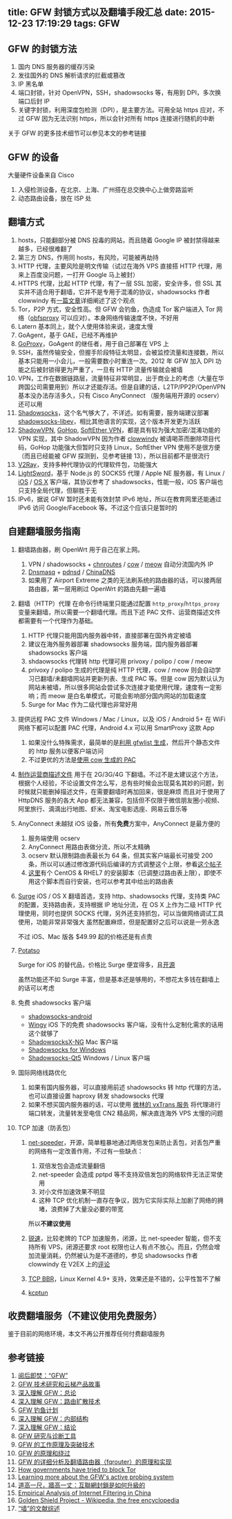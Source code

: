 title: GFW 封锁方式以及翻墙手段汇总
date: 2015-12-23 17:19:29
tags: GFW
---

## GFW 的封锁方法
1. 国内 DNS 服务器的缓存污染
2. 发往国外的 DNS 解析请求的拦截或篡改
3. IP 黑名单
4. 端口封锁，针对 OpenVPN，SSH，shadowsocks 等，有用到 DPI，多次换端口后封 IP
5. 关键字封锁，利用深度包检测（DPI），是主要方法。可用全站 https 应对，不过 GFW 因为无法识别 https，所以会针对所有 https 连接进行随机的中断

<!-- more -->

关于 GFW 的更多技术细节可以参见本文的参考链接

## GFW 的设备
大量硬件设备来自 Cisco
1. 入侵检测设备，在北京、上海、广州搭在总交换中心上做旁路监听
2. 动态路由设备，放在 ISP 处

## 翻墙方式
1. hosts，只能翻部分被 DNS 投毒的网站，而且随着 Google IP 被封禁得越来越多，已经很难翻了
2. 第三方 DNS，作用同 hosts，有风险，可能被再劫持
3. HTTP 代理，主要风险是明文传输（试过在海外 VPS 直接搭 HTTP 代理，用来上百度没问题，一打开 Google 马上被封）
4. HTTPS 代理，比起 HTTP 代理，有了一层 SSL 加密，安全许多，但 SSL 其实并不适合用于翻墙，它并不是专用于混淆的协议，shadowsocks 作者 clowwindy 有[一篇文章](https://gist.github.com/clowwindy/5947691)详细阐述了这个观点
4. Tor，P2P 方式，安全性高。但 GFW 会钓鱼，伪造成 Tor 客户端进入 Tor 网络（[obfsproxy](https://www.torproject.org/projects/obfsproxy.html.en) 可以应对）。本身网络传输速度不快，不好用
5. Latern 基本同上，就个人使用体验来说，速度太慢
6. GoAgent，基于 GAE，已经不再维护
7. [GoProxy](https://github.com/phuslu/goproxy)，GoAgent 的继任者，用于自己部署在 VPS 上
8. SSH，虽然传输安全，但握手阶段特征太明显，会被监控流量和连接数，所以基本只能用一小会儿，一般需要数小时重连一次。2012 年 GFW 加入 DPI 功能之后被封锁得更为严重了，一旦有 HTTP 流量传输就会被墙
9. VPN，工作在数据链路层，流量特征非常明显，出于商业上的考虑（大量在华跨国公司需要用到）所以才还能存活。但是自建的话，L2TP/PP2P/OpenVPN 基本没办法存活多久，只有 Cisco AnyConnect （服务端用开源的 ocserv）还可以用
10. [Shadowsocks](https://github.com/shadowsocks)，这个名气够大了，不详述。如有需要，服务端建议部署[shadowsocks-libev](https://github.com/shadowsocks/shadowsocks-libev)，相比其他语言的实现，这个版本开发更为活跃
11. [ShadowVPN](https://github.com/Long-live-shadowsocks/ShadowVPN), [GoHop](https://github.com/bigeagle/gohop), [SoftEther VPN](https://www.softether.org/)，都是具有较为强大加密/混淆功能的 VPN 实现，其中 ShadowVPN 因为作者 [clowwindy](https://github.com/clowwindy) 被请喝茶而删除项目代码，GoHop 功能强大但暂时只支持 Linux，SoftEther VPN 使用不是很方便（而且已经能被 GFW 探测到，见参考链接 13），所以目前都不是很流行
12. [V2Ray](https://www.v2ray.com/zh_cn/index.html)，支持多种代理协议的代理软件包，功能强大
13. [LightSword](https://github.com/UnsignedInt8/LightSword)，基于 Node.js 的 SOCKS5 代理 / Apple NE 服务器，有 Linux / [iOS](https://itunes.apple.com/cn/app/level.4/id1082115711?ls=1&mt=8) / [OS X](https://itunes.apple.com/cn/app/level.5/id1088733081?ls=1&mt=12) 客户端，其协议参考了 shadowsocks，性能一般，iOS 客户端也只支持全局代理，但聊胜于无
14. IPv6，据说 GFW 暂时还未能有效封禁 IPv6 地址，所以在教育网里还能通过 IPv6 访问 Google/Facebook 等。不过这个应该只是暂时的

## 自建翻墙服务指南
1. 翻墙路由器，刷 OpenWrt
    用于自己在家上网。
	1. VPN / shadowsocks + [chnroutes](https://github.com/fivesheep/chnroutes) / [cow](https://github.com/cyfdecyf/cow) / [meow](https://github.com/renzhn/MEOW) 自动分流国内外 IP
	2. [Dnsmasq](http://wiki.openwrt.org/doc/howto/dhcp.dnsmasq) + [pdnsd](http://members.home.nl/p.a.rombouts/pdnsd/) / [ChinaDNS](https://github.com/shadowsocks/ChinaDNS)
	3. 如果用了 Airport Extreme 之类的无法刷系统的路由器的话，可以接两层路由器，第一层用刷过 OpenWrt 的路由先翻一遍墙

2. 翻墙（HTTP）代理
    在命令行终端里只能通过配置 `http_proxy`/`https_proxy` 变量来翻墙，所以需要一个翻墙代理。而且下述 PAC 文件、运营商描述文件都需要有一个代理作为基础。
    1. HTTP 代理只能用国内服务器中转，直接部署在国外肯定被墙
    2. 建议在海外服务器部署 shadowsocks 服务端，国内服务器部署 shadowsocks 客户端
    3. shdaowsocks 代理转 http 代理可用 privoxy / polipo / cow / meow
    4. privoxy / polipo 生成的代理是纯 HTTP 代理，cow / meow 则会自动学习已翻墙/未翻墙网站并更新列表、生成 PAC 等。但是 cow 因为默认认为网站未被墙，所以很多网站会尝试多次连接才能使用代理，速度有一定影响；而 meow 是白名单模式，可能会影响部分国内网站的加载速度
    5. Surge for Mac 作为二级代理也非常好用

3. 提供远程 PAC 文件
    Windows / Mac / Linux，以及 iOS / Android 5+ 在 WiFi 网络下都可以配置 PAC 代理，Android 4.x 可以用 SmartProxy 这款 App
    1. 如果没什么特殊需求，最简单的是[利用 gfwlist 生成](http://codelife.me/blog/2013/04/06/convert-gfwlist-to-pac/)，然后开个静态文件的 http 服务以便客户端访问
    2. 不过更优的方法是[使用 cow 生成的 PAC](https://github.com/cyfdecyf/cow#user-content-详细使用说明)

4. [制作运营商描述文件](https://velaciela.ms/use_apn_connect)
    用于在 2G/3G/4G 下翻墙。不过不是太建议这个方法，根据个人经验，不论设置文件怎么写，总有些时候会出现莫名其妙的问题，到时候就只能删掉描述文件，在需要翻墙时再加回来，很是麻烦
   而且对于使用了 HttpDNS 服务的各大 App 都无法兼容，包括但不仅限于微信朋友圈小视频、阿里旅行、滴滴出行地图、虾米、淘宝电影选座、网易云音乐等

5. AnyConnect
    未越狱 iOS 设备，所有**免费**方案中，AnyConnect 是最方便的
	1. 服务端使用 ocserv
	2. AnyConnect 用路由表做分流，所以不太精确
	3. ocserv 默认限制路由表最长为 64 条，但其实客户端最长可接受 200 条，所以可以通过修改源代码后编译的方式调整这个上限，参看[这个帖子](https://www.v2ex.com/t/136431)
	4. [这里](https://github.com/travislee8964/Ocserv-install-script-for-CentOS-RHEL-7)有个 CentOS & RHEL7 的安装脚本（已调整过路由表上限），即使不用这个脚本而自行安装，也可以参考其中给出的路由表

6. [Surge](http://nssurge.com/)
   iOS / OS X 翻墙首选，支持 http、shadowsocks 代理，支持类 PAC 的配置，支持路由表，支持根据 IP 地址分流，在 OS X 上作为二级 HTTP 代理使用，同时也提供 SOCKS 代理，另外还支持抓包，可以当做网络调试工具使用，功能非常非常强大
   虽然配置麻烦，但是配置好之后可以说是一劳永逸
   
   不过 iOS、Mac 版各 $49.99 起的价格还是有点贵
   
7. [Potatso](https://itunes.apple.com/cn/app/potatso-zhi-chi-zi-ding-yi/id1070901416?mt=8)

    Surge for iOS 的替代品，价格比 Surge 便宜得多，且[开源](https://github.com/shadowsocks/Potatso)
    
    虽然功能还不如 Surge 丰富，但是基本还是够用的，不想花太多钱在翻墙上的话可以考虑
    
8. 免费 shadowsocks 客户端

    - [shadowsocks-android](https://github.com/shadowsocks/shadowsocks-android/releases)
    - [Wingy](https://www.wingy.site/appstore.html)
        iOS 下的免费 shadowsocks 客户端，没有什么定制化需求的话用这个就够了
    - [ShadowsocksX-NG](https://github.com/shadowsocks/ShadowsocksX-NG)
        Mac 客户端
    - [Shadowsocks for Windows](https://github.com/shadowsocks/shadowsocks-windows)
    - [Shadowsocks-Qt5](https://github.com/shadowsocks/shadowsocks-qt5) Windows / Linux 客户端

9. 国际网络线路优化
    1. 如果有国内服务器，可以直接用前述 shadowsocks 转 http 代理的方法，也可以直接设置 haproxy 转发 shadowsocks 代理
    2. 如果不想买国内服务器的话，可以使用 [微林的 vxTrans 服务](https://vnet.link/?rc=18139) 将代理进行端口转发，流量转发至电信 CN2 精品网，解决直连海外 VPS 太慢的问题

10. TCP 加速（防丢包）

    1. [net-speeder](https://github.com/snooda/net-speeder)，开源，简单粗暴地通过两倍发包来防止丢包，对丢包严重的网络有一定改善作用，不过有一些缺点：
        1. 双倍发包会造成流量翻倍
        2. net-speeder 会造成 pptpd 等不支持双倍发包的网络软件无法正常使用
        3. 对小文件加速效果不明显
        4. 这种 TCP 优化机制一直存在争议，因为它实际实际上加剧了网络的拥堵，浪费掉了大量没必要的带宽

        所以**不建议使用**

    2. [锐速](http://serverspeeder.com/)，比较老牌的 TCP 加速服务，闭源，比 net-speeder 智能，但不支持所有 VPS，闭源还要求 root 权限也让人有点不放心。而且，仍然会增加流量消耗，仍然被认为是不道德的，参见 shadowsocks 作者 clowwindy 在 V2EX 上的[评论](http://v2ex.com/t/164883?p=1#r_1742730)
    3. [TCP BBR](https://www.zhihu.com/question/53559433)，Linux Kernel 4.9+ 支持，效果还是不错的，公平性暂不了解
    4. [kcptun](https://github.com/xtaci/kcptun)

## 收费翻墙服务（**不建议使用免费服务**）

鉴于目前的网络环境，本文不再公开推荐任何付费翻墙服务

<!--

1. HTTP 代理以及 AnyConnect
	1. [轻云](http://theqingyun.info/r/2g3wq0)
	   使用两年半，换过两次域名，另外还挂过两次，不过恢复时间较快。如果发现网站上不去了可以发任意内容邮件到 <theqingyun@gmail.com> 获取最新地址
	2. [土行孙](http://itxs.co/s/b6098a9h)
	   使用一年，挂过两次。**文档极为完善**，对于不怎么翻墙、不熟悉翻墙工具的小白用户十分友好，另外学生凭校园邮箱有七折优惠
	3. [熊猫翻滚](https://ezcat.xyz/)
	   价格略贵，有[微博客服](http://weibo.com/pandafanorg)，一般没什么问题，但小坑不断，典型的互联网服务。最近半年挂的次数不少……从微博时间线上就可以看出来
2. VPN
	1. [云梯 VPN](https://www.ytvpn.com/)
	2. [Astrill](https://www.astrill.com/)，目前似乎速度已经不怎么样了，不推荐
	3. [VyprVPN](https://www.goldenfrog.com/vyprvpn)
3. [EurekaVPT](https://eurekavpt.com/)
    没用过，口碑不错，价格略贵，需要邀请

-->

## 参考链接
1. [阅后即焚：“GFW”](http://www.chinagfw.org/2009/08/gfw_30.html)
2. [GFW 技术研究和云梯产品故事](http://teahour.fm/2013/07/09/gfw-and-vpncloud.html)
3. [深入理解 GFW：总论](http://gfwrev.blogspot.jp/2009/10/gfw.html)
4. [深入理解 GFW：路由扩散技术](http://gfwrev.blogspot.fr/2009/11/gfw_05.html)
5. [GFW 钓鱼计划](http://gfwrev.blogspot.fr/2009/11/gfw.html)
6. [深入理解 GFW：内部结构](http://gfwrev.blogspot.fr/2010/02/gfw.html)
7. [深入理解 GFW：结论](http://gfwrev.blogspot.fr/2010/03/gfw.html)
8. [GFW 研究与诊断工具](http://gfwrev.blogspot.fr/2009/11/gfw_10.html)
9. [GFW 的工作原理及突破技术](http://m.friendfeed-media.com/4457da9004be475a669d679bec5f17120bdf3d08)
10. [GFW 的原理和绕过](https://raw.githubusercontent.com/shell909090/slides/master/pdf/GFW.pdf)
11. [GFW 的详细分析及翻墙路由器（fqrouter）的原理和实现](https://docs.google.com/document/d/1mmMiMYbviMxJ-DhTyIGdK7OOg581LSD1CZV4XY1OMG8/edit)
12. [How governments have tried to block Tor](https://www.youtube.com/watch?v=GwMr8Xl7JMQ&index=128&list=WL)
13. [Learning more about the GFW's active probing system](https://blog.torproject.org/blog/learning-more-about-gfws-active-probing-system)
14. [道高一尺，牆高一丈：互聯網封鎖是如何升級的](https://theinitium.com/article/20150904-mainland-greatfirewall/)
15. [Empirical Analysis of Internet Filtering in China](http://cyber.law.harvard.edu/filtering/china/appendix-tech.html)
16. [Golden Shield Project - Wikipedia, the free encyclopedia](https://en.wikipedia.org/wiki/Golden_Shield_Project)
17. [“墙”的文献综述](http://xieyi64.blogspot.com/2010/12/blog-post.html)

